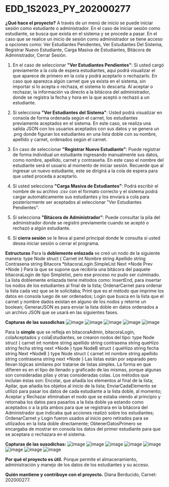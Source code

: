 # EDD_1S2023_PY_202000277
**¿Qué hace el proyecto?** 
A través de un menú de inicio se puede iniciar sesión como estudiante o administrador. En el caso de iniciar sesión como estudiante, se busca que exista en el sistema y se procede a pasar. En el caso que se realice un inicio de sesión como administrador se tiene acceso a opciones como: Ver Estudiantes Pendientes, Ver Estudiantes Del Sistema, Registrar Nuevo Estudiante, Carga Masiva de Estudiantes, Bitácora de Administrador, Cerrar Sesión.

1. En el caso de seleccionar **"Ver Estudiantes Pendientes"**: Si usted cargó previamente a la cola de espera estudiantes, aquí podrá visualizar el que aparece de primero en la cola y podrá aceptarlo o rechazarlo. En caso que aparezca algún carnet que ya exista en el sistema, sin importar si lo acepta o rechaza, el sistema lo descarta. Al aceptar o rechazar, la información va directo a la bitácora del administrador, donde se registra la fecha y hora en la que aceptó o rechazó a un estudiante.

2. Si selecciona **"Ver Estudiantes del Sistema"**: Usted podrá visualizar en consola de forma ordenada según el carnet, los estudiantes previamente aceptados en el sistema. En este caso, se realiza una salida JSON con los usuarios aceptados con sus datos y se genera un .png donde figuran los estudiantes en una lista doble con su nombre, apellido y carnet, ordenados según el carnet.

3. En caso de seleccionar **"Registrar Nuevo Estudiante"**: Puede registrar de forma individual un estudiante ingresando manualmente sus datos, como nombre, apellido, carnet y contraseña. En este caso el nombre del estudiante será el usuario al momento de iniciar sesión. Recuerde que al ingresar un nuevo estudiante, este se dirigirá a la cola de espera para que usted proceda a aceptarlo.

4. Si usted selecciona **"Carga Masiva de Estudiantes"**: Podrá escribir el nombre de su archivo .csv con el formato correcto y el sistema podrá cargar automáticamente sus estudiantes y los enviará a cola para posteriormente ser aceptados al seleccionar "Ver Estudiantes Pendientes".

5. Si selecciona **"Bitácora de Administrador"**: Puede consultar la pila del administrador donde se registró previamente cuando se aceptó o rechazó a algún estudiante.

6. Si **cierra sesión** se le lleva al panel principal donde le consulta si usted desea iniciar sesión o cerrar el programa.

**Estructuras**
  Para la **doblemente enlazada** se creó un nodo de la siguiente manera:
  type Node struct {
    Carnet int
    Nombre string
    Apellido string
    Contrasena string
    Bitacora *bitacoraLogin.SimpleList
    Next   *Node
    Prev   *Node
  }
  Para la que se supone que recibiría una bitácora del paquete bitacoraLogin de tipo Simplelist, pero ese proceso no pudo ser culminado.
  La lista doblemente enlazada tiene métodos como: InsertEnd, para insertar los nodos de los estudiantes al final de la lista; OrdenarCarnet para ordenar la    lista cada vez que se le solicitaba; Print que es el método que imprime los datos en consola luego de ser ordenados; Login que busca en la lista que el carnet y  nombre dados existan en alguno de los nodos y retorne un boolean; GenerarJSON es para enviar la lista doble en datos ordenados a un archivo JSON que se usará en las siguientes fases.
  
  **Capturas de las susodichas**
  ![image](https://user-images.githubusercontent.com/99098604/222050990-edc5015f-fffc-4dcb-ad2d-4d874290c439.png)
![image](https://user-images.githubusercontent.com/99098604/222051058-bb240f49-290d-4e8c-93e5-409039a9ae13.png)
![image](https://user-images.githubusercontent.com/99098604/222051128-aa0f16f2-1cfd-4ab1-a161-891a9cd2fb8a.png)
![image](https://user-images.githubusercontent.com/99098604/222051165-c93c883d-04d3-4a4c-82f9-a687956a0aca.png)
![image](https://user-images.githubusercontent.com/99098604/222051222-7c35e788-3fc5-4a84-8a27-b8be5084e21b.png)
  
  Para la **simple** que se refleja en bitacoraAdmin, bitacoraLogin, colaAceptados y colaEstudiantes, se crearon nodos del tipo: 
  type Node struct {
	carnet int
	nombre string
	apellido string
	contrasena string
	queHizo string
	fecha string
	next  *Node
  }
  type NodeB struct {
	queHizo string
	fecha string
	Next  *NodeB
  }
  type Node struct {
	carnet int
	nombre string
	apellido string
	contrasena string
	next  *Node
  }
  Las listas están por separado pero llevan lógicas similares por tratarse de listas simples. La forma en que difieren es en el tipo de llenado y graficado de las mismas, porque algunas son consideradas pilas y otras consideradas colas. Los métodos que incluían éstas son: Encolar, que añadía los elementos al final de la lista; Apilar, que añadía los objetos al inicio de la lista; EnviarCadaElemento se utilizó para pasar los datos de cada estudiante a la lista doble, al momento; Aceptar y Rechazar eliminaban el nodo que se estaba viendo al principio y retornaba los datos para pasarlos a la lista doble ya estando como aceptados o a la pila ambos para que se registrara en la bitácora del Administrador que indicaba qué acciones realizó sobre los estudiantes; OrdenarCarnet y Login fueron usados al inicio pero retirados para se utilizados en la lista doble directamente; ObtenerDatosPrimero se encargaba de mostrar en consola los datos del primer estudiante para que se aceptara o rechazara en el sistema.
  
  **Capturas de las susodichas:**
  ![image](https://user-images.githubusercontent.com/99098604/222051356-f817709e-ca0e-44b7-805a-165bae0eeef8.png)
![image](https://user-images.githubusercontent.com/99098604/222051391-851cbe7e-6ae6-4e3c-aa2f-3b747d5e223e.png)
![image](https://user-images.githubusercontent.com/99098604/222051500-cee97ed8-a103-441f-981d-a362bc209276.png)
![image](https://user-images.githubusercontent.com/99098604/222051536-a614aa87-b72d-43ec-b61b-05a87f397e86.png)
![image](https://user-images.githubusercontent.com/99098604/222051562-bc210124-f0b6-4e8f-a389-4b2524b2f310.png)
![image](https://user-images.githubusercontent.com/99098604/222051644-25e62bcb-9408-4bdc-ae0c-b194d0ffadaa.png)
![image](https://user-images.githubusercontent.com/99098604/222051686-7e5143cf-d241-40db-857b-38c33de3072d.png)
![image](https://user-images.githubusercontent.com/99098604/222051754-a9dba120-a84a-4b43-b85b-adb27d9513b8.png)
  
**Por qué el proyecto es útil.**
Porque permite el almacenamiento, administración y manejo de los datos de los estudiantes y su acceso.

**Quién mantiene y contribuye con el proyecto.**
Diana Berducido, Carnet: 202000277.
